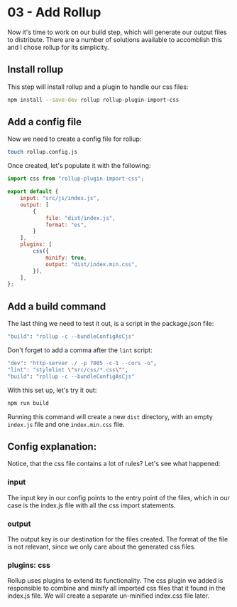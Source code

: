 # 03 - Add Rollup

Now it's time to work on our build step, which will generate our output files to distribute. There are a number of solutions available to accomblish this and I chose rollup for its simplicity. 

## Install rollup

This step will install rollup and a plugin to handle our css files:
```bash
npm install --save-dev rollup rollup-plugin-import-css
```

## Add a config file

Now we need to create a config file for rollup:
```bash
touch rollup.config.js
```

Once created, let's populate it with the following:
```javascript
import css from "rollup-plugin-import-css";

export default {
    input: "src/js/index.js",
    output: [
        {
            file: "dist/index.js",
            format: "es",
        }
    ],
    plugins: [
        css({
            minify: true,
            output: "dist/index.min.css",
        }),
    ],
};
```

## Add a build command

The last thing we need to test it out, is a script in the package.json file:
```bash
"build": "rollup -c --bundleConfigAsCjs"
```

Don't forget to add a comma after the `lint` script:
```bash
"dev": "http-server ./ -p 7005 -c-1 --cors -o",
"lint": "stylelint \"src/css/*.css\"",
"build": "rollup -c --bundleConfigAsCjs"
```

With this set up, let's try it out:
```bash
npm run build
```

Running this command will create a new `dist` directory, with an empty `index.js` file and one `index.min.css` file.

## Config explanation:
Notice, that the css file contains a lot of rules? Let's see what happened:

### input

The input key in our config points to the entry point of the files, which in our case is the index.js file with all the css import statements.

### output

The output key is our destination for the files created. The format of the file is not relevant, since we only care about the generated css files. 

### plugins: css

Rollup uses plugins to extend its functionality. The css plugin we added is responsible to combine and minify all imported css files that it found in the index.js file. We will create a separate un-minified index.css file later.
